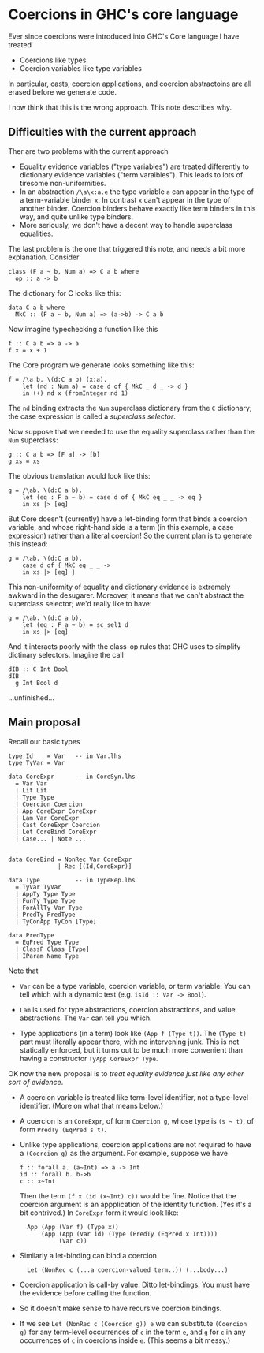 # Coercions in GHC's core language


Ever since coercions were introduced into GHC's Core language
I have treated

- Coercions like types
- Coercion variables like type variables


In particular, casts, coercion applications, and coercion 
abstractoins are all erased before we generate code.


I now think that this is the wrong approach.  This note describes why.

## Difficulties with the current approach


Ther are two problems with the current approach

- Equality evidence variables ("type variables") are treated differently to dictionary evidence variables ("term varaibles"). This leads to lots of tiresome non-uniformities.
- In an abstraction `/\a\x:a.e` the type variable `a` can appear in the type of a term-variable binder `x`.  In contrast `x` can't appear in the type of another binder.  Coercion binders behave exactly like term binders in this way, and quite unlike type binders.
- More seriously, we don't have a decent way to handle superclass equalities.


The last problem is the one that triggered this note, and needs a bit more explanation.  Consider

```wiki
class (F a ~ b, Num a) => C a b where
  op :: a -> b
```


The dictionary for C looks like this:

```wiki
data C a b where
  MkC :: (F a ~ b, Num a) => (a->b) -> C a b
```


Now imagine typechecking a function like this

```wiki
f :: C a b => a -> a 
f x = x + 1
```


The Core program we generate looks something like this:

```wiki
f = /\a b. \(d:C a b) (x:a).
    let (nd : Num a) = case d of { MkC _ d _ -> d }
    in (+) nd x (fromInteger nd 1)
```


The `nd` binding extracts the `Num` superclass dictionary from the
`C` dictionary; the case expression is called a *superclass selector*.


Now suppose that we needed to use the equality superclass rather than
the `Num` superclass:

```wiki
g :: C a b => [F a] -> [b]
g xs = xs
```


The obvious translation would look like this:

```wiki
g = /\ab. \(d:C a b).
    let (eq : F a ~ b) = case d of { MkC eq _ _ -> eq }
    in xs |> [eq]
```


But Core doesn't (currently) have a let-binding form that binds a coercion 
variable, and whose right-hand side is a term (in this example, a case expression)
rather than a literal coercion!  So the current plan is to generate this 
instead:

```wiki
g = /\ab. \(d:C a b).
    case d of { MkC eq _ _ -> 
    in xs |> [eq] }
```


This non-uniformity of equality and dictionary evidence 
is extremely awkward in the desugarer. Moreover, it means that we can't abstract
the superclass selector; we'd really like to have:

```wiki
g = /\ab. \(d:C a b).
    let (eq : F a ~ b) = sc_sel1 d
    in xs |> [eq]
```


And it interacts poorly with the class-op rules that GHC uses to simplify
dictinary selectors.  Imagine the call

```wiki
dIB :: C Int Bool
dIB
  g Int Bool d
```


...unfinished...

## Main proposal


Recall our basic types

```wiki
type Id    = Var   -- in Var.lhs
type TyVar = Var

data CoreExpr      -- in CoreSyn.lhs
  = Var Var 
  | Lit Lit
  | Type Type
  | Coercion Coercion
  | App CoreExpr CoreExpr
  | Lam Var CoreExpr
  | Cast CoreExpr Coercion
  | Let CoreBind CoreExpr
  | Case... | Note ...


data CoreBind = NonRec Var CoreExpr
              | Rec [(Id,CoreExpr)]

data Type          -- in TypeRep.lhs
  = TyVar TyVar
  | AppTy Type Type
  | FunTy Type Type
  | ForAllTy Var Type
  | PredTy PredType
  | TyConApp TyCon [Type]

data PredType
  = EqPred Type Type
  | ClassP Class [Type]
  | IParam Name Type 
```


Note that

- `Var` can be a type variable, coercion variable, or term variable.  You can tell which with a dynamic test (e.g. `isId :: Var -> Bool`).

- `Lam` is used for type abstractions, coercion abstractions, and value abstractions.  The `Var` can tell you which.

- Type applications (in a term) look like `(App f (Type t))`.  The `(Type t)` part must literally appear there,  with no intervening junk.  This is not statically enforced, but it turns out to be much more convenient than having a constructor `TyApp CoreExpr Type`.


OK now the new proposal is to *treat equality evidence just like any other sort of evidence*.

- A coercion variable is treated like term-level identifier, not a type-level identifier. (More on what that means below.)

- A coercion is an `CoreExpr`, of form `Coercion g`, whose type is `(s ~ t)`, of form `PredTy (EqPred s t)`.

- Unlike type applications, coercion applications are not required to have a `(Coercion g)` as the argument.  For example, suppose we have

  ```wiki
  f :: forall a. (a~Int) => a -> Int
  id :: forall b. b->b
  c :: x~Int
  ```

  Then the term `(f x (id (x~Int) c))` would be fine. Notice that the coercion argument is an appplication of the identity function.  (Yes it's a bit contrived.)  In `CoreExpr` form it would look like:

  ```wiki
    App (App (Var f) (Type x))
        (App (App (Var id) (Type (PredTy (EqPred x Int))))
             (Var c))
  ```

- Similarly a let-binding can bind a coercion

  ```wiki
    Let (NonRec c (...a coercion-valued term..)) (...body...)
  ```

- Coercion application is call-by value.  Ditto let-bindings.  You must have the evidence before calling the function.


 


- So it doesn't make sense to have recursive coercion bindings.

- If we see `Let (NonRec c (Coercion g)) e` we can substitute `(Coercion g)` for any term-level occurrences of `c` in the term `e`, and `g` for `c` in any occurrences of `c` in coercions inside `e`.  (This seems a bit messy.)
